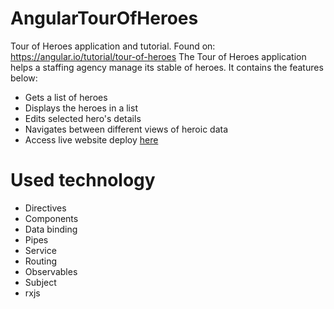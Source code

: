 # AngularTourOfHeroes

Tour of Heroes application and tutorial. 
Found on: https://angular.io/tutorial/tour-of-heroes
The Tour of Heroes application helps a staffing agency manage its stable of heroes. It contains the features below:
- Gets a list of heroes
- Displays the heroes in a list
- Edits selected hero's details
- Navigates between different views of heroic data
- Access live website deploy [here](https://sanchesaline6.github.io/angular-tour-of-heroes/)

# Used technology
- Directives
- Components
- Data binding
- Pipes
- Service
- Routing
- Observables
- Subject
- rxjs
